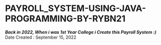 # PAYROLL_SYSTEM-USING-JAVA-PROGRAMMING-BY-RYBN21
***Back in 2022, When i was 1st Year College i Create this Payroll System :)***
Date Created : September 15, 2022
